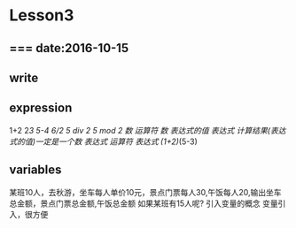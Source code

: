 # Lesson3
===
date:2016-10-15
---
## write

## expression

1+2
2*3
5-4
6/2
5 div 2
5 mod 2
数 运算符 数
表达式的值
表达式 计算结果(表达式的值)一定是一个数
表达式 运算符 表达式
(1+2)*(5-3)
## variables
某班10人，去秋游，坐车每人单价10元，景点门票每人30,午饭每人20,输出坐车总金额，景点门票总金额,午饭总金额
如果某班有15人呢?
引入变量的概念
变量引入，很方便


